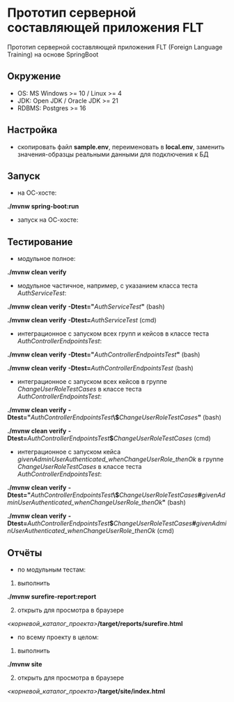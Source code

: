 # Прототип серверной составляющей приложения FLT

Прототип серверной составляющей приложения FLT (Foreign Language Training) на основе SpringBoot

## Окружение

- OS: MS Windows >= 10 / Linux >= 4
- JDK: Open JDK / Oracle JDK >= 21
- RDBMS: Postgres >= 16

## Настройка

- скопировать файл **sample.env**, переименовать в **local.env**, заменить значения-образцы реальными данными для подключения к БД

## Запуск

- на ОС-хосте:

**./mvnw spring-boot:run**

- запуск на ОС-хосте:

## Тестирование

- модульное полное:

**./mvnw clean verify**

- модульное частичное, например, с указанием класса теста _AuthServiceTest_:

**./mvnw clean verify** **-Dtest="**_AuthServiceTest_**"** (bash)

**./mvnw clean verify** **-Dtest=**_AuthServiceTest_ (cmd)

- интеграционное с запуском всех групп и кейсов в классе теста _AuthControllerEndpointsTest_:

**./mvnw clean verify** **-Dtest="**_AuthControllerEndpointsTest_**"** (bash)

**./mvnw clean verify** **-Dtest=**_AuthControllerEndpointsTest_ (bash)

- интеграционное с запуском всех кейсов в группе _ChangeUserRoleTestCases_ в классе теста _AuthControllerEndpointsTest_:

**./mvnw clean verify** **-Dtest="**_AuthControllerEndpointsTest_**\\$**_ChangeUserRoleTestCases_**"** (bash)

**./mvnw clean verify** **-Dtest=**_AuthControllerEndpointsTest_**\$**_ChangeUserRoleTestCases_ (cmd)

- интеграционное с запуском кейса _givenAdminUserAuthenticated_whenChangeUserRole_thenOk_ в группе _ChangeUserRoleTestCases_ в классе теста _AuthControllerEndpointsTest_:

**./mvnw clean verify** **-Dtest="**_AuthControllerEndpointsTest_**\\$**_ChangeUserRoleTestCases_**#**_givenAdminUserAuthenticated_whenChangeUserRole_thenOk_**"** (bash)

**./mvnw clean verify** **-Dtest=**_AuthControllerEndpointsTest_**\$**_ChangeUserRoleTestCases_**#**_givenAdminUserAuthenticated_whenChangeUserRole_thenOk_ (cmd)

## Отчёты

- по модульным тестам:

1. выполнить

**./mvnw surefire-report:report**

2. открыть для просмотра в браузере

_\<корневой_каталог_проекта\>_**/target/reports/surefire.html**

- по всему проекту в целом:

1. выполнить

**./mvnw site**

2. открыть для просмотра в браузере

_\<корневой_каталог_проекта\>_**/target/site/index.html**